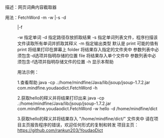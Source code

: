 描述：网页词典内容截取器

用法：FetchWord -m <outputType> -w <word>|-s <file> -d <dir>|-f <file>

  -w     指定单词
  -d     指定路径存放抓取结果
  -s     指定单词列表文件，程序扫描该文件读取所有单词并抓取其释义
  -m     指定输出类型
          默认是
           print
          可能的值有
           print    将结果打印在屏幕上
           folder   将结果存入指定的文件夹中
                     参数列表中必须包含-d选项并指明存储的位置
           file     将结果存入单个文件中
                     参数列表中必须包含-f选项并指明存储文件的位置
  -h     显示本帮助

用法示例：

1.查看帮助
java -cp .:/home/mindfine/Java/lib/jsoup/jsoup-1.7.2.jar com.mindfine.youdaodict.FetchWord -h

2.获取hello的释义并将结果打印出来
java -cp .:/home/mindfine/Java/lib/jsoup/jsoup-1.7.2.jar com.mindfine.youdaodict.FetchWord -w hello -d /home/mindfine/dict

3.获取hello的释义并将结果存入 "/home/mindfine/dict/" 文件夹中
请在项目主页报告程序的错误，欢迎任何形式的复制和转发
项目主页：https://github.com/rankun203/YoudaoDict